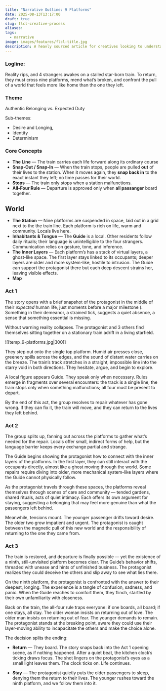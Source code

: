 ```yaml
---
title: "Narrative Outline: 9 Platforms"
date: 2025-08-13T13:17:00
draft: true
slug: flcl-creative-process
aliases: 
tags:
  - narrative
image: images/features/flcl-title.jpg
description: A heavly sourced article for creatives looking to understand how the cult anime was created from concept to final render
---
```

### Logline:

Reality rips, and 4 strangers awakes on a stalled star-born train. To return, they must cross nine platforms, mend what’s broken, and confront the pull of a world that feels more like home than the one they left.

### Theme

Authentic Belonging vs. Expected Duty

Sub-themes:
- Desire and Longing, 
- Identity
- Determinism
### Core Concepts

- **The Line** — The train carries each life forward along its ordinary course
- **Snap‑Out / Snap‑In** — When the train stops, people are pulled **out** of their lives to the station. When it moves again, they **snap back in** to the exact instant they left; no time passes for their world.
- **Stops** — The train only stops when a station malfunctions.
- **All‑Four Rule** — Departure is approved only when **all passanger** board together.
## World

- **The Station** — Nine platforms are suspended in space, laid out in a grid next to the the train line. Each platform is rich on life, warm and community. Locals live here.
- **Inhabitants & Tongue** — The **Guide** is a local. Other residents follow daily rituals; their language is unintelligible to the four strangers. Communication relies on gesture, tone, and inference.
- **The Inner Layers** —  Each platform’s has a stack of virtual layers, a ghost-like space. The first layer stays linked to its occupants; deeper layers are older and more system-like, hostile to intrusion. The Guide can support the protagonist there but each deep descent strains her, leaving visible effects.
- **Map**

### Act 1

The story opens with a brief snapshot of the protagonist in the middle of their _expected_ human life, just moments before a major milestone ). Something in their demeanor, a strained tick, suggests a quiet absence, a sense that something essential is missing.

Without warning reality collapses. The protagonist and 3 others find themselves sitting together on a stationary train adrift in a living starfield.

![[temp_9-platforms.jpg|300]]

They step out onto the single top platform. Humid air presses close, greenery spills across the edges, and the sound of distant water carries on the breeze. The train’s track stretches in a straight, impossible line into the starry void in both directions. They hesitate, argue, and begin to explore.

A local figure appears Guide. They speak only when necessary. Rules emerge in fragments over several encounters: the track is a single line; the train stops only when something malfunctions; all four must be present to depart.

By the end of this act, the group resolves to repair whatever has gone wrong. If they can fix it, the train will move, and they can return to the lives they left behind.

### Act 2

The group splits up, fanning out across the platforms to gather what’s needed for the repair. Locals offer small, indirect forms of help, but the language barrier keeps every exchange partial and strange.

The Guide begins showing the protagonist how to connect with the inner layers of the platforms. In the first layer, they can still interact with the occupants directly, almost like a ghost moving through the world. Some repairs require diving into older, more mechanical system-like layers where the Guide cannot physically follow.

As the protagonist travels through these spaces, the platforms reveal themselves through scenes of care and community — tended gardens, shared rituals, acts of quiet intimacy. Each offers its own argument for staying, suggesting a belonging that may feel more genuine than what the passengers left behind.

Meanwhile, tensions mount. The younger passenger drifts toward desire. The older two grow impatient and urgent. The protagonist is caught between the magnetic pull of this new world and the responsibility of returning to the one they came from.

### Act 3

The train is restored, and departure is finally possible — yet the existence of a ninth, still-unvisited platform becomes clear. The Guide’s behavior shifts, threaded with unease and hints of unfinished business. The protagonist realizes they could deceive the others and slip away to see what lies there.

On the ninth platform, the protagonist is confronted with the answer to their deepest,  longing. The experience is a tangle of confusion, sadness, and panic. When the Guide reaches to comfort them, they flinch, startled by their own unfamiliarity with closeness.

Back on the train, the all-four rule traps everyone: if one boards, all board; if one stays, all stay. The older woman insists on returning out of love. The older man insists on returning out of fear. The younger demands to remain. The protagonist stands at the breaking point, aware they could use their layer-moving ability to incapacitate the others and make the choice alone.

The decision splits the ending:

- **Return** — They board. The story snaps back into the Act 1 opening scene, as if nothing happened. After a quiet beat, the kitchen clock’s ticking draws focus. The shot lingers on the protagonist’s eyes as a small light leaves them. The clock ticks on. Life continues.
    
- **Stay** — The protagonist quietly puts the older passengers to sleep, denying them the return to their lives. The younger rushes toward the ninth platform, and we follow them into it.
